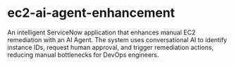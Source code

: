 # ec2-ai-agent-enhancement
An intelligent ServiceNow application that enhances manual EC2 remediation with an AI Agent. The system uses conversational AI to identify instance IDs, request human approval, and trigger remediation actions, reducing manual bottlenecks for DevOps engineers.
